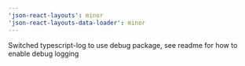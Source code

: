 ```yaml
---
'json-react-layouts': minor
'json-react-layouts-data-loader': minor
---
```


Switched typescript-log to use debug package, see readme for how to enable debug logging
